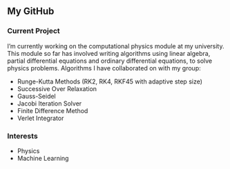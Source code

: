 ## My GitHub 

### Current Project
I’m currently working on the computational physics module at my university. This module so far has involved writing algorithms using linear algebra, partial differential equations and ordinary differential equations, to solve physics problems. Algorithms I have collaborated on with my group:  
- Runge-Kutta Methods (RK2, RK4, RKF45 with adaptive step size)
- Successive Over Relaxation 
- Gauss-Seidel
- Jacobi Iteration Solver  
- Finite Difference Method
- Verlet Integrator

### Interests 
- Physics  
- Machine Learning


